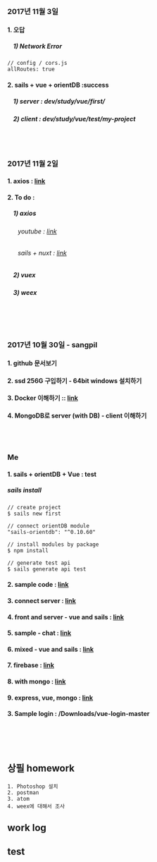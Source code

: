 <br/>
<br/>
<br/>
&nbsp;&nbsp;&nbsp;



### 2017년 11월 3일
#### 1. 오답 
##### &nbsp;&nbsp;&nbsp; 1) Network Error
```
// config / cors.js
allRoutes: true
```
#### 2. sails + vue + orientDB :success
##### &nbsp;&nbsp;&nbsp; 1) server : dev/study/vue/first/
##### &nbsp;&nbsp;&nbsp; 2) client : dev/study/vue/test/my-project

<br/>
<br/>



### 2017년 11월 2일  
#### 1. axios : [link](https://alligator.io/vuejs/rest-api-axios/)
#### 2. To do :

##### &nbsp;&nbsp;&nbsp; 1) axios
###### &nbsp;&nbsp;&nbsp;&nbsp;&nbsp; youtube : [link](https://www.youtube.com/watch?v=REqu-nKek-o)
###### &nbsp;&nbsp;&nbsp;&nbsp;&nbsp; sails + nuxt : [link](https://github.com/AngelMunoz/sails-nuxt)


##### &nbsp;&nbsp;&nbsp; 2) vuex

##### &nbsp;&nbsp;&nbsp; 3) weex



<br/>
<br/>
<br/>




### 2017년 10월 30일 - sangpil
#### 1. github 문서보기
#### 2. ssd 256G 구입하기 - 64bit windows 설치하기
#### 3. Docker 이해하기 :: [link](https://subicura.com/2017/01/19/docker-guide-for-beginners-2.html)
#### 4. MongoDB로 server (with DB) - client 이해하기

<br/>
<br/>

### Me 
#### 1. sails + orientDB + Vue : test
##### sails install
```
// create project
$ sails new first

// connect orientDB module
"sails-orientdb": "^0.10.60"

// install modules by package
$ npm install

// generate test api
$ sails generate api test
```


#### 2. sample code : [link](http://blog.storyg.co/vue-js-posts/todos-tutorial)
#### 3. connect server : [link](https://alligator.io/vuejs/rest-api-axios/)
#### 4. front and server - vue and sails : [link](https://github.com/ndabAP/vue-sails-example)
#### 5. sample - chat : [link](https://github.com/davidfigueroar9/chat-vue-sails)
#### 6. mixed - vue and sails : [link](https://github.com/juliandavidmr/Template-SailsJS-Vue)
#### 7. firebase : [link](https://github.com/denismars/hackernews)
#### 8. with mongo : [link](https://github.com/sunshine824/News-Movies)
#### 9. express, vue, mongo : [link](https://github.com/Yicoding/vue-node-express-mysql-mongodb)



#### 3. Sample login : /Downloads/vue-login-master




<br/>
<br/>
<br/>

## 상필 homework
```
1. Photoshop 설치
2. postman
3. atom
4. weex에 대해서 조사
```


## work log
## test
